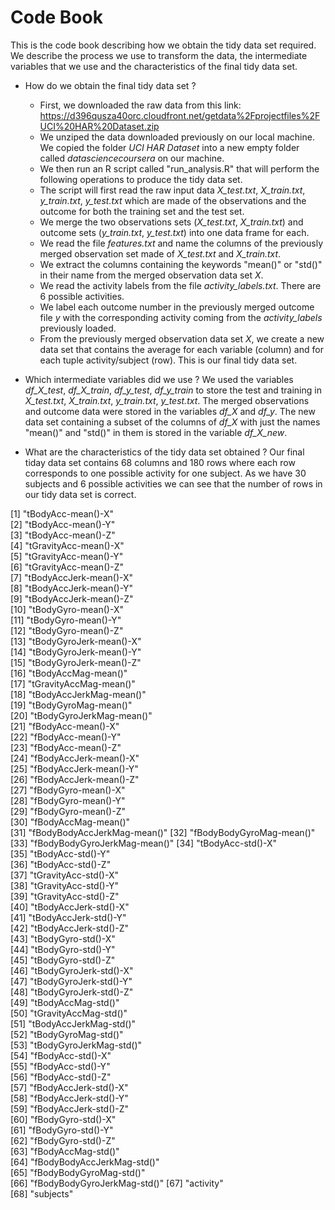 Code Book
===================

This is the code book describing how we obtain the tidy data set required. We describe the process we use to transform the data, the intermediate variables that we use and the characteristics of the final tidy data set.

* How do we obtain the final tidy data set ?
  - First, we downloaded the raw data from this link: https://d396qusza40orc.cloudfront.net/getdata%2Fprojectfiles%2FUCI%20HAR%20Dataset.zip 
  - We unziped the data downloaded previously on our local machine. We copied the folder <i>UCI HAR Dataset</i> into a new empty folder called <i>datasciencecoursera</i> on our machine.
  - We then run an R script called "run_analysis.R" that will perform the following operations to produce the tidy data set.
  - The script will first read the raw input data <i>X_test.txt</i>, <i>X_train.txt</i>, <i>y_train.txt</i>, <i>y_test.txt</i> which are made of the observations and the outcome for both the training set and the test set.
  - We merge the two observations sets (<i>X_test.txt</i>, <i>X_train.txt</i>) and outcome sets (<i>y_train.txt</i>, <i>y_test.txt</i>) into one data frame for each.
  - We read the file <i>features.txt</i> and name the columns of the previously merged observation set made of <i>X_test.txt</i> and <i>X_train.txt</i>.
  - We extract the columns containing the keywords "mean()" or "std()" in their name from the merged observation data set <i>X</i>.
  - We read the activity labels from the file <i>activity_labels.txt</i>. There are 6 possible activities.
  - We label each outcome number in the previously merged outcome file <i>y</i> with the corresponding activity coming from the <i>activity_labels</i> previously loaded.
  - From the previously merged observation data set <i>X</i>, we create a new data set that contains the average for each variable (column) and for each tuple activity/subject (row). This is our final tidy data set.

* Which intermediate variables did we use ?
We used the variables <i>df_X_test</i>, <i>df_X_train</i>, <i>df_y_test</i>, <i>df_y_train</i> to store the test and training in  <i>X_test.txt</i>, <i>X_train.txt</i>, <i>y_train.txt</i>, <i>y_test.txt</i>.
The merged observations and outcome data were stored in the variables <i>df_X</i> and <i>df_y</i>.
The new data set containing a subset of the columns of <i>df_X</i> with just the names "mean()" and "std()" in them is stored in the variable <i>df_X_new</i>.


* What are the characteristics of the tidy data set obtained ?
Our final tiday data set contains 68 columns and 180 rows where each row corresponds to one possible activity for one subject. As we have 30 subjects and 6 possible activities we can see that the number of rows in our tidy data set is correct.

 [1] "tBodyAcc-mean()-X"          
 [2] "tBodyAcc-mean()-Y"          
 [3] "tBodyAcc-mean()-Z"          
 [4] "tGravityAcc-mean()-X"       
 [5] "tGravityAcc-mean()-Y"       
 [6] "tGravityAcc-mean()-Z"       
 [7] "tBodyAccJerk-mean()-X"      
 [8] "tBodyAccJerk-mean()-Y"      
 [9] "tBodyAccJerk-mean()-Z"      
[10] "tBodyGyro-mean()-X"         
[11] "tBodyGyro-mean()-Y"         
[12] "tBodyGyro-mean()-Z"         
[13] "tBodyGyroJerk-mean()-X"     
[14] "tBodyGyroJerk-mean()-Y"     
[15] "tBodyGyroJerk-mean()-Z"     
[16] "tBodyAccMag-mean()"         
[17] "tGravityAccMag-mean()"      
[18] "tBodyAccJerkMag-mean()"     
[19] "tBodyGyroMag-mean()"        
[20] "tBodyGyroJerkMag-mean()"    
[21] "fBodyAcc-mean()-X"          
[22] "fBodyAcc-mean()-Y"          
[23] "fBodyAcc-mean()-Z"          
[24] "fBodyAccJerk-mean()-X"      
[25] "fBodyAccJerk-mean()-Y"      
[26] "fBodyAccJerk-mean()-Z"      
[27] "fBodyGyro-mean()-X"         
[28] "fBodyGyro-mean()-Y"         
[29] "fBodyGyro-mean()-Z"         
[30] "fBodyAccMag-mean()"         
[31] "fBodyBodyAccJerkMag-mean()" 
[32] "fBodyBodyGyroMag-mean()"    
[33] "fBodyBodyGyroJerkMag-mean()"
[34] "tBodyAcc-std()-X"           
[35] "tBodyAcc-std()-Y"           
[36] "tBodyAcc-std()-Z"           
[37] "tGravityAcc-std()-X"        
[38] "tGravityAcc-std()-Y"        
[39] "tGravityAcc-std()-Z"        
[40] "tBodyAccJerk-std()-X"       
[41] "tBodyAccJerk-std()-Y"       
[42] "tBodyAccJerk-std()-Z"       
[43] "tBodyGyro-std()-X"          
[44] "tBodyGyro-std()-Y"          
[45] "tBodyGyro-std()-Z"          
[46] "tBodyGyroJerk-std()-X"      
[47] "tBodyGyroJerk-std()-Y"      
[48] "tBodyGyroJerk-std()-Z"      
[49] "tBodyAccMag-std()"          
[50] "tGravityAccMag-std()"       
[51] "tBodyAccJerkMag-std()"      
[52] "tBodyGyroMag-std()"         
[53] "tBodyGyroJerkMag-std()"     
[54] "fBodyAcc-std()-X"           
[55] "fBodyAcc-std()-Y"           
[56] "fBodyAcc-std()-Z"           
[57] "fBodyAccJerk-std()-X"       
[58] "fBodyAccJerk-std()-Y"       
[59] "fBodyAccJerk-std()-Z"       
[60] "fBodyGyro-std()-X"          
[61] "fBodyGyro-std()-Y"          
[62] "fBodyGyro-std()-Z"          
[63] "fBodyAccMag-std()"          
[64] "fBodyBodyAccJerkMag-std()"  
[65] "fBodyBodyGyroMag-std()"     
[66] "fBodyBodyGyroJerkMag-std()" 
[67] "activity"                   
[68] "subjects"               


